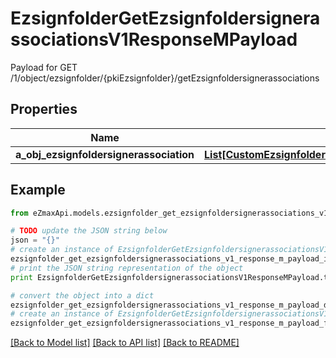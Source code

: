 # EzsignfolderGetEzsignfoldersignerassociationsV1ResponseMPayload

Payload for GET /1/object/ezsignfolder/{pkiEzsignfolder}/getEzsignfoldersignerassociations

## Properties
Name | Type | Description | Notes
------------ | ------------- | ------------- | -------------
**a_obj_ezsignfoldersignerassociation** | [**List[CustomEzsignfoldersignerassociationActionableElementResponse]**](CustomEzsignfoldersignerassociationActionableElementResponse.md) |  | 

## Example

```python
from eZmaxApi.models.ezsignfolder_get_ezsignfoldersignerassociations_v1_response_m_payload import EzsignfolderGetEzsignfoldersignerassociationsV1ResponseMPayload

# TODO update the JSON string below
json = "{}"
# create an instance of EzsignfolderGetEzsignfoldersignerassociationsV1ResponseMPayload from a JSON string
ezsignfolder_get_ezsignfoldersignerassociations_v1_response_m_payload_instance = EzsignfolderGetEzsignfoldersignerassociationsV1ResponseMPayload.from_json(json)
# print the JSON string representation of the object
print EzsignfolderGetEzsignfoldersignerassociationsV1ResponseMPayload.to_json()

# convert the object into a dict
ezsignfolder_get_ezsignfoldersignerassociations_v1_response_m_payload_dict = ezsignfolder_get_ezsignfoldersignerassociations_v1_response_m_payload_instance.to_dict()
# create an instance of EzsignfolderGetEzsignfoldersignerassociationsV1ResponseMPayload from a dict
ezsignfolder_get_ezsignfoldersignerassociations_v1_response_m_payload_form_dict = ezsignfolder_get_ezsignfoldersignerassociations_v1_response_m_payload.from_dict(ezsignfolder_get_ezsignfoldersignerassociations_v1_response_m_payload_dict)
```
[[Back to Model list]](../README.md#documentation-for-models) [[Back to API list]](../README.md#documentation-for-api-endpoints) [[Back to README]](../README.md)


